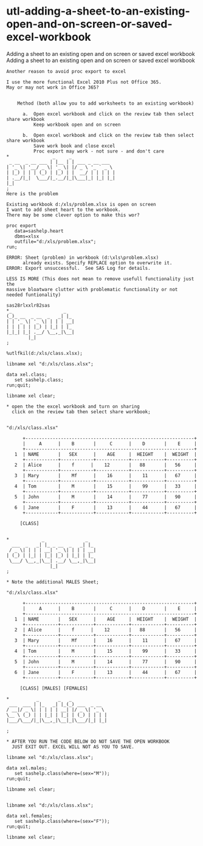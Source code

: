 # utl-adding-a-sheet-to-an-existing-open-and-on-screen-or-saved-excel-workbook
Adding a sheet to an existing open and on screen or saved excel workbook                                                                
    Adding a sheet to an existing open and on screen or saved excel workbook                                  
                                                                                                              
    Another reason to avoid proc export to excel                                                              
                                                                                                              
    I use the more functional Excel 2010 Plus not Office 365.                                                 
    May or may not work in Office 365?                                                                        
                                                                                                              
                                                                                                              
        Method (both allow you to add worksheets to an existing workbook)                                     
                                                                                                              
          a.  Open excel workbook and click on the review tab then select share workbook                      
              Keep workbook open and on screen                                                                
                                                                                                              
          b.  Open excel workbook and click on the review tab then select share workbook                      
              Save work book and close excel                                                                  
              Proc export may work - not sure - and don't care                                                
    *                _     _                                                                                  
     _ __  _ __ ___ | |__ | | ___ _ __ ___                                                                    
    | '_ \| '__/ _ \| '_ \| |/ _ \ '_ ` _ \                                                                   
    | |_) | | | (_) | |_) | |  __/ | | | | |                                                                  
    | .__/|_|  \___/|_.__/|_|\___|_| |_| |_|                                                                  
    |_|                                                                                                       
    ;                                                                                                         
    Here is the problem                                                                                       
                                                                                                              
    Existing workbook d:/xls/problem.xlsx is open on screen                                                   
    I want to add sheet heart to the workbook.                                                                
    There may be some clever option to make this wor?                                                         
                                                                                                              
    proc export                                                                                               
       data=sashelp.heart                                                                                     
       dbms=xlsx                                                                                              
       outfile="d:/xls/problem.xlsx";                                                                         
    run;                                                                                                      
                                                                                                              
    ERROR: Sheet (problem) in workbook (d:\xls\problem.xlsx)                                                  
          already exists. Specify REPLACE option to overwrite it.                                             
    ERROR: Export unsuccessful.  See SAS Log for details.                                                     
                                                                                                              
    LESS IS MORE (This does not mean to remove usefull functionality just the                                 
    massive bloatware clutter with problematic functionality or not                                           
    needed funtionality)                                                                                      
                                                                                                              
    sas28rlxxlr82sas                                                                                          
    *_                   _                                                                                    
    (_)_ __  _ __  _   _| |_                                                                                  
    | | '_ \| '_ \| | | | __|                                                                                 
    | | | | | |_) | |_| | |_                                                                                  
    |_|_| |_| .__/ \__,_|\__|                                                                                 
            |_|                                                                                               
    ;                                                                                                         
                                                                                                              
    %utlfkil(d:/xls/class.xlsx);                                                                              
                                                                                                              
    libname xel "d:/xls/class.xlsx";                                                                          
                                                                                                              
    data xel.class;                                                                                           
       set sashelp.class;                                                                                     
    run;quit;                                                                                                 
                                                                                                              
    libname xel clear;                                                                                        
                                                                                                              
    * open the the excel workbook and turn on sharing                                                         
      click on the review tab then select share workbook;                                                     
                                                                                                              
                                                                                                              
    "d:/xls/class.xlsx"                                                                                       
                                                                                                              
          +--------------------------------------------------------------+                                    
          |     A      |    B       |     C      |    D       |    E     |                                    
          +--------------------------------------------------------------+                                    
       1  | NAME       |   SEX      |    AGE     |  HEIGHT    |  WEIGHT  |                                    
          +------------+------------+------------+------------+----------+                                    
       2  | Alice      |    f      |    12       |   88       |   56     |                                    
          +------------+------------+------------+------------+----------+                                    
       3  | Mary       |    Mf      |    16      |    11      |   67     |                                    
          +------------+------------+------------+------------+----------+                                    
       4  | Tom        |    M       |    15      |    99      |   33     |                                    
          +------------+------------+------------+------------+----------+                                    
       5  | John       |    M       |    14      |    77      |   90     |                                    
          +------------+------------+------------+------------+----------+                                    
       6  | Jane       |    F       |    13      |    44      |   67     |                                    
          +------------+------------+------------+------------+----------+                                    
                                                                                                              
         [CLASS]                                                                                              
                                                                                                              
                                                                                                              
    *            _               _                                                                            
      ___  _   _| |_ _ __  _   _| |_                                                                          
     / _ \| | | | __| '_ \| | | | __|                                                                         
    | (_) | |_| | |_| |_) | |_| | |_                                                                          
     \___/ \__,_|\__| .__/ \__,_|\__|                                                                         
                    |_|                                                                                       
    ;                                                                                                         
                                                                                                              
    * Note the additional MALES Sheet;                                                                        
                                                                                                              
    "d:/xls/class.xlsx"                                                                                       
                                                                                                              
          +--------------------------------------------------------------+                                    
          |     A      |    B       |     C      |    D       |    E     |                                    
          +--------------------------------------------------------------+                                    
       1  | NAME       |   SEX      |    AGE     |  HEIGHT    |  WEIGHT  |                                    
          +------------+------------+------------+------------+----------+                                    
       2  | Alice      |    f      |    12       |   88       |   56     |                                    
          +------------+------------+------------+------------+----------+                                    
       3  | Mary       |    Mf      |    16      |    11      |   67     |                                    
          +------------+------------+------------+------------+----------+                                    
       4  | Tom        |    M       |    15      |    99      |   33     |                                    
          +------------+------------+------------+------------+----------+                                    
       5  | John       |    M       |    14      |    77      |   90     |                                    
          +------------+------------+------------+------------+----------+                                    
       6  | Jane       |    F       |    13      |    44      |   67     |                                    
          +------------+------------+------------+------------+----------+                                    
                                                                                                              
         [CLASS] [MALES] [FEMALES]                                                                            
                                                                                                              
    *          _       _   _                                                                                  
     ___  ___ | |_   _| |_(_) ___  _ __                                                                       
    / __|/ _ \| | | | | __| |/ _ \| '_ \                                                                      
    \__ \ (_) | | |_| | |_| | (_) | | | |                                                                     
    |___/\___/|_|\__,_|\__|_|\___/|_| |_|                                                                     
                                                                                                              
    ;                                                                                                         
                                                                                                              
    * AFTER YOU RUN THE CODE BELOW DO NOT SAVE THE OPEN WORKBOOK                                              
      JUST EXIT OUT. EXCEL WILL NOT AS YOU TO SAVE.                                                           
                                                                                                              
    libname xel "d:/xls/class.xlsx";                                                                          
                                                                                                              
    data xel.males;                                                                                           
       set sashelp.class(where=(sex="M"));                                                                    
    run;quit;                                                                                                 
                                                                                                              
    libname xel clear;                                                                                        
                                                                                                              
                                                                                                              
    libname xel "d:/xls/class.xlsx";                                                                          
                                                                                                              
    data xel.females;                                                                                         
       set sashelp.class(where=(sex="F"));                                                                    
    run;quit;                                                                                                 
                                                                                                              
    libname xel clear;                                                                                        
                                                                                                              
                                                                                                              
                                                                                                              
